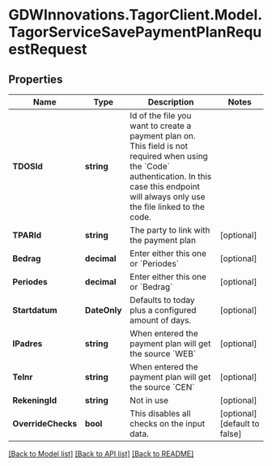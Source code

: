 # GDWInnovations.TagorClient.Model.TagorServiceSavePaymentPlanRequestRequest

## Properties

Name | Type | Description | Notes
------------ | ------------- | ------------- | -------------
**TDOSId** | **string** | Id of the file you want to create a payment plan on. This field is not required when using the &#x60;Code&#x60; authentication. In this case this endpoint will always only use the file linked to the code. | 
**TPARId** | **string** | The party to link with the payment plan | [optional] 
**Bedrag** | **decimal** | Enter either this one or &#x60;Periodes&#x60; | [optional] 
**Periodes** | **decimal** | Enter either this one or &#x60;Bedrag&#x60; | [optional] 
**Startdatum** | **DateOnly** | Defaults to today plus a configured amount of days. | [optional] 
**IPadres** | **string** | When entered the payment plan will get the source &#x60;WEB&#x60; | [optional] 
**Telnr** | **string** | When entered the payment plan will get the source &#x60;CEN&#x60; | [optional] 
**RekeningId** | **string** | Not in use | [optional] 
**OverrideChecks** | **bool** | This disables all checks on the input data. | [optional] [default to false]

[[Back to Model list]](../README.md#documentation-for-models) [[Back to API list]](../README.md#documentation-for-api-endpoints) [[Back to README]](../README.md)

